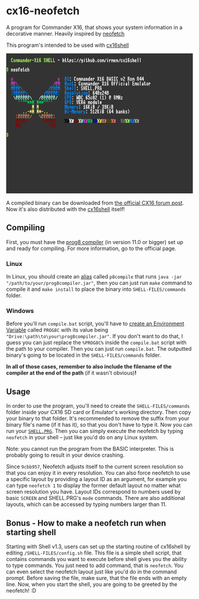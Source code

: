 # cx16-neofetch
A program for Commander X16, that shows your system information in a decorative manner. Heavily inspired by [neofetch](https://github.com/dylanaraps/neofetch)

This program's intended to be used with [cx16shell](https://github.com/irmen/cx16shell)

![neofetch screenshot](./.READMErsc/screenshot.png "Screenshot of the neofetch running in X16 emulator")

A compiled binary can be downloaded from [the official CX16 forum post](https://cx16forum.com/forum/viewtopic.php?t=6769). Now it's also distributed with the [cx16shell](https://cx16forum.com/forum/viewtopic.php?t=6293) itself!

## Compiling
First, you must have the [prog8 compiler](https://github.com/irmen/prog8) (in version 11.0 or bigger) set up and ready for compiling. For more information, go to the official page.

### Linux
In Linux, you should create an [alias](https://en.wikipedia.org/wiki/Alias_(command)#Creating_aliases) called `p8compile` that runs `java -jar "/path/to/your/prog8compiler.jar"`, then you can just run `make` command to compile it and `make install` to place the binary into `SHELL-FILES/commands` folder.

### Windows
Before you'll run `compile.bat` script, you'll have to [create an Environment Variable](https://docs.oracle.com/en/database/oracle/machine-learning/oml4r/1.5.1/oread/creating-and-modifying-environment-variables-on-windows.html#GUID-DD6F9982-60D5-48F6-8270-A27EC53807D0) called `PROG8C` with its value being `"Drive:\path\to\your\prog8compiler.jar"`. If you don't want to do that, I guess you can just replace the `%PROG8C%` inside the `compile.bat` script with the path to your compiler. Then you can just run `compile.bat`. The outputted binary's going to be located in the `SHELL-FILES/commands` folder.

**In all of those cases, remember to also include the filename of the compiler at the end of the path** (if it wasn't obvious)**!**

## Usage
In order to use the program, you'll need to create the `SHELL-FILES/commands` folder inside your CX16 SD card or Emulator's working directory. Then copy your binary to that folder. It's recommended to remove the suffix from your binary file's name (if it has it), so that you don't have to type it.
Now you can run your [`SHELL.PRG`](https://github.com/irmen/cx16shell). Then you can simply execute the neofetch by typing `neofetch` in your shell – just like you'd do on any Linux system. 

Note: you cannot run the program from the BASIC interpreter. This is probably going to result in your device crashing.

Since `9cbb957`, Neofetch adjusts itself to the current screen resolution so that you can enjoy it in every resolution. You can also force neofetch to use a specific layout by providing a layout ID as an argument, for example you can type `neofetch 1` to display the former default layout no matter what screen resolution you have. Layout IDs correspond to numbers used by basic `SCREEN` and SHELL.PRG's `mode` commands. There are also additional layouts, which can be accessed by typing numbers larger than 11.

## Bonus - How to make a neofetch run when starting shell
Starting with Shell v1.3, users can set up the starting routine of cx16shell by editing `/SHELL-FILES/config.sh` file. This file is a simple shell script, that contains commands you want to execute before shell gives you the ability to type commands. You just need to add command, that is `neofetch`. You can even select the neofetch layout just like you'd do in the command prompt. Before saving the file, make sure, that the file ends with an empty line. Now, when you start the shell, you are going to be greeted by the neofetch! :D
